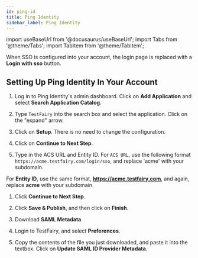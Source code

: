 ```yaml
---
id: ping-id
title: Ping Identity
sidebar_label: Ping Identity
---
```


import useBaseUrl from '@docusaurus/useBaseUrl';
import Tabs from '@theme/Tabs';
import TabItem from '@theme/TabItem';

When SSO is configured into your account, the login page is replaced with a **Login with sso** button.

## Setting Up Ping Identity In Your Account

1. Log in to Ping Identity's admin dashboard. Click on **Add Application** and select **Search Application Catalog**.

1. Type `TestFairy` into the search box and select the application. Click on the "expand" arrow.

1. Click on **Setup**. There is no need to change the configuration.

1. Click on **Continue to Next Step**.

1. Type in the ACS URL and Entity ID. For `ACS URL`, use the following format `https://acme.testfairy.com/login/sso`, and replace 'acme' with your subdomain.

For **Entity ID**, use the same format, **https://acme.testfairy.com**, and again, replace **acme** with your subdomain.

1. Click **Continue to Next Step**.

1. Click **Save & Publish**, and then click on **Finish**.

1. Download **SAML Metadata**.

1. Login to TestFairy, and select **Preferences**.

1. Copy the contents of the file you just downloaded, and paste it into the textbox. Click on **Update SAML ID Provider Metadata**.
